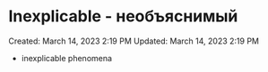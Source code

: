 # Inexplicable - необъяснимый

Created: March 14, 2023 2:19 PM
Updated: March 14, 2023 2:19 PM

- inexplicable phenomena